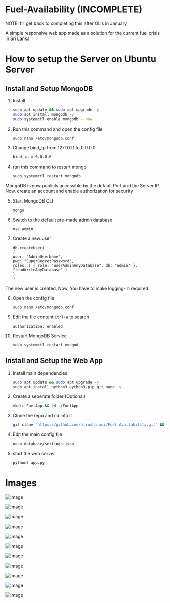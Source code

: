 # Fuel-Availability (INCOMPLETE)

NOTE: I'll get back to completing this after OL's in January

A simple responsive web app made as a solution for the current fuel crisis in Sri Lanka

# How to setup the Server on Ubuntu Server

## Install and Setup MongoDB

1. Install

    ```bash
    sudo apt update && sudo apt upgrade -y
    sudo apt install mongodb -y
    sudo systemctl enable mongodb --now
    ```

2. Run this command and open the config file

    ```bash
    sudo nano /etc/mongodb.conf
    ```

3. Change bind_ip from 127.0.0.1 to 0.0.0.0

    ```bash
    bind_ip = 0.0.0.0
    ```

4. run this command to restart mongo

    ```bash
    sudo systemctl restart mongodb
    ```

MongoDB is now publicly accessible by the default Port and the Server IP. Now, create an account and enable authorization for security

5. Start MongoDB CLI

    ```bash
    mongo
    ```

6. Switch to the default pre-made admin database

    ```
    use admin
    ````

7. Create a new user

    ```
    db.createUser(
    {
    user: "AdminUserName",
    pwd: "SuperSecretPassword",
    roles: [ { role: "userAdminAnyDatabase", db: "admin" }, "readWriteAnyDatabase" ]
    }
    )
    ```

The new user is created, Now, You have to make logging-in required

8. Open the config file

    ```bash
    sudo nano /etc/mongodb.conf
    ```

9. Edit the file content `Ctrl+W` to search

    ```
    authorization: enabled
    ```

10. Restart MongoDB Service

    ```bash
    sudo systemctl restart mongod
    ```

## Install and Setup the Web App

1. Install main dependencies

    ```bash
    sudo apt update && sudo apt upgrade -y
    sudo apt install python3 python3-pip git nano -y
    ```

2. Create a seperate folder (Optional)

    ```bash
    mkdir FuelApp && cd ./FuelApp
    ```

3. Clone the repo and cd into it

    ```bash
    git clone "https://github.com/hirusha-adi/Fuel-Availability.git" && cd ./Fuel-Availability
    ```

4. Edit the main config file

    ```bash
    nano database/settings.json
    ```

5. start the web server

    ```bash
    python3 app.py
    ```
    
# Images

![image](https://user-images.githubusercontent.com/36286877/182191521-b47fbd96-4c22-4752-b01e-4ad668a080d4.png)

![image](https://user-images.githubusercontent.com/36286877/182191535-ed62cbb3-387f-43ae-add9-c18e19758f99.png)

![image](https://user-images.githubusercontent.com/36286877/182191507-785eab6c-b422-446e-9f9b-d1619ed32bb9.png)

![image](https://user-images.githubusercontent.com/36286877/182191551-bd3f6193-244c-4203-9ce6-9cb83da2b10f.png)

![image](https://user-images.githubusercontent.com/36286877/182191562-ac7218ee-0f69-413e-928d-ff716e45ada0.png)

![image](https://user-images.githubusercontent.com/36286877/182191588-8886bb8c-01b3-473e-b31b-167b3e951f02.png)

![image](https://user-images.githubusercontent.com/36286877/182191626-5bf86c88-b3a2-4f30-b6db-29d7127d96d6.png)

![image](https://user-images.githubusercontent.com/36286877/182191478-06ac7e85-e648-451e-ada0-25b0b0483c69.png)

![image](https://user-images.githubusercontent.com/36286877/182192140-a9676bf4-90ea-47f7-ba32-05689643b003.png)

![image](https://user-images.githubusercontent.com/36286877/182192323-9f4c9231-6fe0-4247-a94c-18f5bfe6f9bc.png)

![image](https://user-images.githubusercontent.com/36286877/182191899-40c2a1e1-ced3-43b0-85f0-33f29042a245.png)
